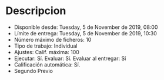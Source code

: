# Descripcion 

- Disponible desde: Tuesday, 5 de November de 2019, 08:00
- Límite de entrega: Tuesday, 5 de November de 2019, 10:30
- Número máximo de ficheros: 10
- Tipo de trabajo: Individual
- Ajustes: Calif. máxima: 100
- Ejecutar: Sí. Evaluar: Sí. Evaluar al entregar: Sí
- Calificación automática: Sí.
- Segundo Previo